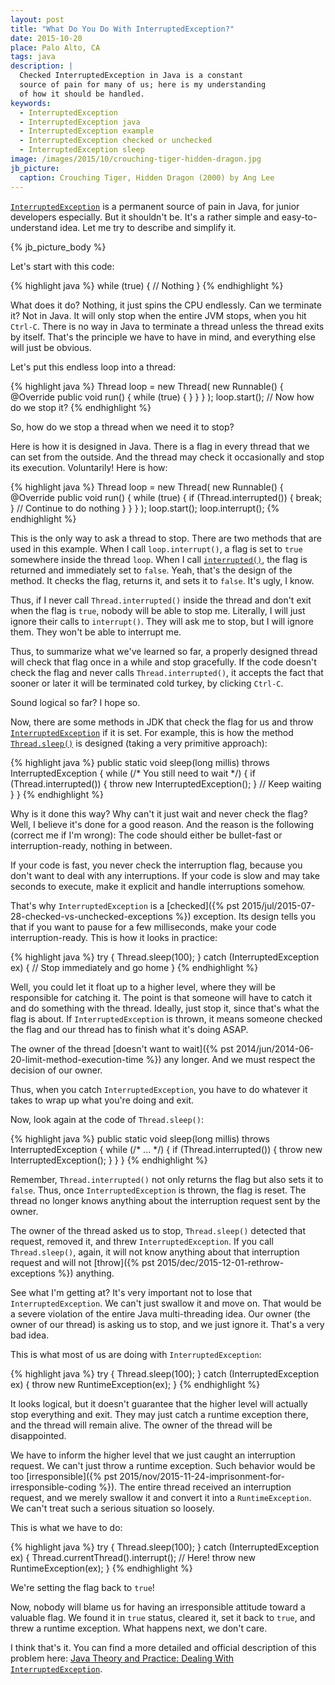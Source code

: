 ```yaml
---
layout: post
title: "What Do You Do With InterruptedException?"
date: 2015-10-20
place: Palo Alto, CA
tags: java
description: |
  Checked InterruptedException in Java is a constant
  source of pain for many of us; here is my understanding
  of how it should be handled.
keywords:
  - InterruptedException
  - InterruptedException java
  - InterruptedException example
  - InterruptedException checked or unchecked
  - InterruptedException sleep
image: /images/2015/10/crouching-tiger-hidden-dragon.jpg
jb_picture:
  caption: Crouching Tiger, Hidden Dragon (2000) by Ang Lee
---
```


[`InterruptedException`](http://docs.oracle.com/javase/7/docs/api/java/lang/InterruptedException.html)
is a permanent source of pain in Java, for
junior developers especially. But it shouldn't be. It's a rather
simple and easy-to-understand idea. Let me try to describe and
simplify it.

<!--more-->

{% jb_picture_body %}

Let's start with this code:

{% highlight java %}
while (true) {
  // Nothing
}
{% endhighlight %}

What does it do? Nothing, it just spins the CPU endlessly. Can we terminate it?
Not in Java. It will only stop when the entire JVM stops, when you hit
`Ctrl-C`. There is no way in Java to terminate a thread unless the
thread exits by itself. That's the principle we have to have in mind,
and everything else will just be obvious.

Let's put this endless loop into a thread:

{% highlight java %}
Thread loop = new Thread(
  new Runnable() {
    @Override
    public void run() {
      while (true) {
      }
    }
  }
);
loop.start();
// Now how do we stop it?
{% endhighlight %}

So, how do we stop a thread when we need it to stop?

Here is how it is designed in Java.
There is a flag in every thread that we can set from the outside. And
the thread may check it occasionally and stop its execution. Voluntarily!
Here is how:

{% highlight java %}
Thread loop = new Thread(
  new Runnable() {
    @Override
    public void run() {
      while (true) {
        if (Thread.interrupted()) {
          break;
        }
        // Continue to do nothing
      }
    }
  }
);
loop.start();
loop.interrupt();
{% endhighlight %}

This is the only way to ask a thread to stop. There are two methods that
are used in this example. When I call `loop.interrupt()`, a flag
is set to `true` somewhere inside the thread `loop`. When I call
[`interrupted()`](http://docs.oracle.com/javase/7/docs/api/java/lang/Thread.html#interrupted%28%29),
the flag is returned and immediately set to `false`. Yeah, that's the design
of the method. It checks the flag, returns it, and sets it to `false`. It's ugly,
I know.

Thus, if I never call `Thread.interrupted()` inside the thread and don't
exit when the flag is `true`, nobody will be able to stop me. Literally,
I will just ignore their calls to `interrupt()`. They will ask me to stop,
but I will ignore them. They won't be able to interrupt me.

Thus, to summarize what we've learned so far, a properly designed thread
will check that flag once in a while and stop gracefully. If the
code doesn't check the flag and never calls `Thread.interrupted()`, it
accepts the fact that sooner or later it will be terminated cold turkey,
by clicking `Ctrl-C`.

Sound logical so far? I hope so.

Now, there are some methods in JDK that check the flag for us and throw
[`InterruptedException`](http://docs.oracle.com/javase/7/docs/api/java/lang/InterruptedException.html)
if it is set. For example, this is how the method
[`Thread.sleep()`](http://docs.oracle.com/javase/7/docs/api/java/lang/Thread.html#sleep%28long%29)
is designed (taking a very primitive approach):

{% highlight java %}
public static void sleep(long millis)
  throws InterruptedException {
  while (/* You still need to wait */) {
    if (Thread.interrupted()) {
      throw new InterruptedException();
    }
    // Keep waiting
  }
}
{% endhighlight %}

Why is it done this way? Why can't it just wait and never check the flag?
Well, I believe it's done for a good reason. And the reason is the following
(correct me if I'm wrong): The code should either be bullet-fast or
interruption-ready, nothing in between.

If your code is fast, you never check the interruption flag, because you
don't want to deal with any interruptions.
If your code is slow and may take seconds to execute, make it explicit
and handle interruptions somehow.

That's why `InterruptedException` is a
[checked]({% pst 2015/jul/2015-07-28-checked-vs-unchecked-exceptions %})
exception. Its design
tells you that if you want to pause for a few milliseconds, make your
code interruption-ready. This is how it looks in practice:

{% highlight java %}
try {
  Thread.sleep(100);
} catch (InterruptedException ex) {
  // Stop immediately and go home
}
{% endhighlight %}

Well, you could let it float up to a higher level, where they will be
responsible for catching it. The point is that someone will have to
catch it and do something with the thread. Ideally, just stop it, since that's
what the flag is about. If `InterruptedException` is thrown, it means
someone checked the flag and our thread has to finish what it's doing ASAP.

The owner of the thread
[doesn't want to wait]({% pst 2014/jun/2014-06-20-limit-method-execution-time %})
any longer. And we must respect the decision of our owner.

Thus, when you catch `InterruptedException`, you have to do whatever
it takes to wrap up what you're doing and exit.

Now, look again at the code of `Thread.sleep()`:

{% highlight java %}
public static void sleep(long millis)
  throws InterruptedException {
  while (/* ... */) {
    if (Thread.interrupted()) {
      throw new InterruptedException();
    }
  }
}
{% endhighlight %}

Remember, `Thread.interrupted()` not only returns the flag but also
sets it to `false`. Thus, once `InterruptedException` is thrown, the
flag is reset. The thread no longer knows anything about the
interruption request sent by the owner.

The owner of the thread asked us to stop,
`Thread.sleep()` detected that request,
removed it, and threw `InterruptedException`. If you call `Thread.sleep()`,
again, it will not know anything about that interruption request and will
not [throw]({% pst 2015/dec/2015-12-01-rethrow-exceptions %}) anything.

See what I'm getting at? It's very important not to lose that
`InterruptedException`. We can't just swallow it and move on. That would
be a severe violation of the entire Java multi-threading idea.
Our owner (the owner of our thread) is
asking us to stop, and we just ignore it. That's a very bad idea.

This is what most of us are doing with `InterruptedException`:

{% highlight java %}
try {
  Thread.sleep(100);
} catch (InterruptedException ex) {
  throw new RuntimeException(ex);
}
{% endhighlight %}

It looks logical, but it doesn't guarantee that the higher level will
actually stop everything and exit. They may just catch a runtime exception
there, and the thread will remain alive. The owner of the thread will be disappointed.

We have to inform the higher level that we just caught an interruption
request. We can't just throw a runtime exception. Such behavior would
be too [irresponsible]({% pst 2015/nov/2015-11-24-imprisonment-for-irresponsible-coding %}).
The entire thread received an interruption request,
and we merely swallow it and convert it into a `RuntimeException`.
We can't treat such a serious situation so loosely.

This is what we have to do:

{% highlight java %}
try {
  Thread.sleep(100);
} catch (InterruptedException ex) {
  Thread.currentThread().interrupt(); // Here!
  throw new RuntimeException(ex);
}
{% endhighlight %}

We're setting the flag back to `true`!

Now, nobody will blame us for having an irresponsible attitude toward a valuable flag. We
found it in `true` status, cleared it, set it back to `true`, and threw
a runtime exception. What happens next, we don't care.

I think that's it. You can find a more detailed and official description
of this problem here:
[Java Theory and Practice: Dealing With `InterruptedException`](http://www.ibm.com/developerworks/library/j-jtp05236/).
